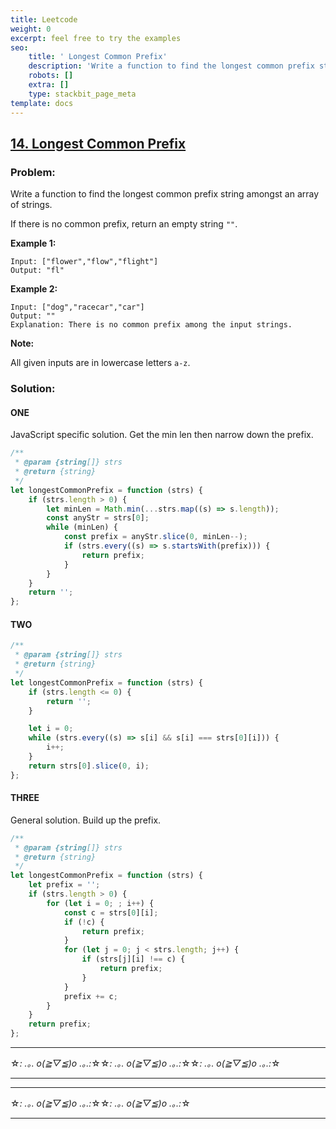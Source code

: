 ```yaml
---
title: Leetcode
weight: 0
excerpt: feel free to try the examples
seo:
    title: ' Longest Common Prefix'
    description: 'Write a function to find the longest common prefix string amongst an array of strings. If there is no common prefix, return an empty string '
    robots: []
    extra: []
    type: stackbit_page_meta
template: docs
---
```



## [14. Longest Common Prefix](https://leetcode.com/problems/longest-common-prefix/description/)

### Problem:

Write a function to find the longest common prefix string amongst an array of strings.

If there is no common prefix, return an empty string `""`.

**Example 1:**

```
Input: ["flower","flow","flight"]
Output: "fl"
```

**Example 2:**

```
Input: ["dog","racecar","car"]
Output: ""
Explanation: There is no common prefix among the input strings.
```

**Note:**

All given inputs are in lowercase letters `a-z`.

### Solution:

#### ONE

JavaScript specific solution. Get the min len then narrow down the prefix.

```js
/**
 * @param {string[]} strs
 * @return {string}
 */
let longestCommonPrefix = function (strs) {
    if (strs.length > 0) {
        let minLen = Math.min(...strs.map((s) => s.length));
        const anyStr = strs[0];
        while (minLen) {
            const prefix = anyStr.slice(0, minLen--);
            if (strs.every((s) => s.startsWith(prefix))) {
                return prefix;
            }
        }
    }
    return '';
};
```

#### TWO

```js
/**
 * @param {string[]} strs
 * @return {string}
 */
let longestCommonPrefix = function (strs) {
    if (strs.length <= 0) {
        return '';
    }

    let i = 0;
    while (strs.every((s) => s[i] && s[i] === strs[0][i])) {
        i++;
    }
    return strs[0].slice(0, i);
};
```

#### THREE

General solution. Build up the prefix.

```js
/**
 * @param {string[]} strs
 * @return {string}
 */
let longestCommonPrefix = function (strs) {
    let prefix = '';
    if (strs.length > 0) {
        for (let i = 0; ; i++) {
            const c = strs[0][i];
            if (!c) {
                return prefix;
            }
            for (let j = 0; j < strs.length; j++) {
                if (strs[j][i] !== c) {
                    return prefix;
                }
            }
            prefix += c;
        }
    }
    return prefix;
};
```

---

☆*: .｡. o(≧▽≦)o .｡.:*☆☆*: .｡. o(≧▽≦)o .｡.:*☆☆*: .｡. o(≧▽≦)o .｡.:*☆

---

---

☆*: .｡. o(≧▽≦)o .｡.:*☆☆*: .｡. o(≧▽≦)o .｡.:*☆

---
